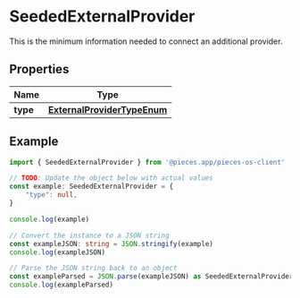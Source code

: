 
# SeededExternalProvider

This is the minimum information needed to connect an additional provider.

## Properties

Name | Type
------------ | -------------
**type** | [**ExternalProviderTypeEnum**](ExternalProviderTypeEnum)

## Example

```typescript
import { SeededExternalProvider } from '@pieces.app/pieces-os-client'

// TODO: Update the object below with actual values
const example: SeededExternalProvider = {
    "type": null,
}

console.log(example)

// Convert the instance to a JSON string
const exampleJSON: string = JSON.stringify(example)
console.log(exampleJSON)

// Parse the JSON string back to an object
const exampleParsed = JSON.parse(exampleJSON) as SeededExternalProvider
console.log(exampleParsed)
```


